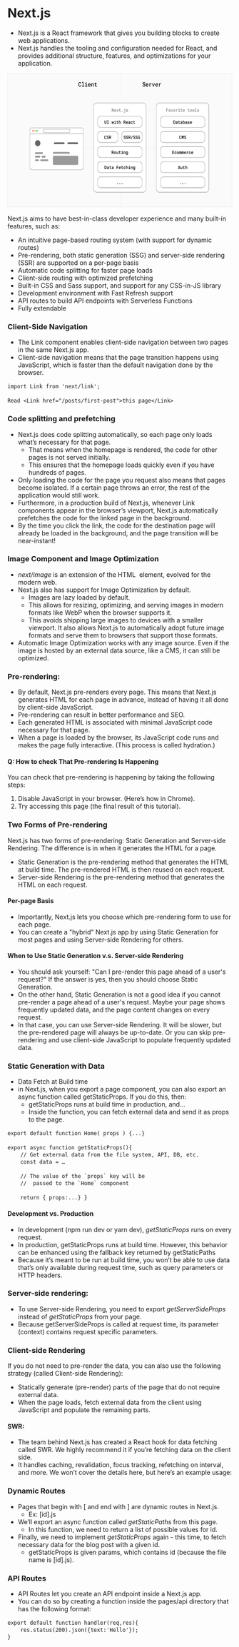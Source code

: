 # Next.js
- Next.js is a React framework that gives you building blocks to create web applications.
- Next.js handles the tooling and configuration needed for React, and provides additional structure, features, and optimizations for your application.

<p align='center'>
    <img src="/.images/nextjs.png" height=300>
</p>

Next.js aims to have best-in-class developer experience and many built-in features, such as:
- An intuitive page-based routing system (with support for dynamic routes)
- Pre-rendering, both static generation (SSG) and server-side rendering (SSR) are supported on a per-page basis
- Automatic code splitting for faster page loads
- Client-side routing with optimized prefetching
- Built-in CSS and Sass support, and support for any CSS-in-JS library
- Development environment with Fast Refresh support
- API routes to build API endpoints with Serverless Functions
- Fully extendable

### Client-Side Navigation
- The Link component enables client-side navigation between two pages in the same Next.js app.
- Client-side navigation means that the page transition happens using JavaScript, which is faster than the default navigation done by the browser.

```
import Link from 'next/link';

Read <Link href="/posts/first-post">this page</Link>
```

### Code splitting and prefetching
- Next.js does code splitting automatically, so each page only loads what’s necessary for that page. 
  - That means when the homepage is rendered, the code for other pages is not served initially.
  - This ensures that the homepage loads quickly even if you have hundreds of pages.
- Only loading the code for the page you request also means that pages become isolated. If a certain page throws an error, the rest of the application would still work.
- Furthermore, in a production build of Next.js, whenever Link components appear in the browser’s viewport, Next.js automatically prefetches the code for the linked page in the background. 
- By the time you click the link, the code for the destination page will already be loaded in the background, and the page transition will be near-instant!

### Image Component and Image Optimization
- <i>next/image</i> is an extension of the HTML <img> element, evolved for the modern web.
- Next.js also has support for Image Optimization by default. 
  - Images are lazy loaded by default. 
  - This allows for resizing, optimizing, and serving images in modern formats like WebP when the browser supports it. 
  - This avoids shipping large images to devices with a smaller viewport. It also allows Next.js to automatically adopt future image formats and serve them to browsers that support those formats.
- Automatic Image Optimization works with any image source. Even if the image is hosted by an external data source, like a CMS, it can still be optimized.

### Pre-rendering:
- By default, Next.js pre-renders every page. This means that Next.js generates HTML for each page in advance, instead of having it all done by client-side JavaScript. 
- Pre-rendering can result in better performance and SEO.
- Each generated HTML is associated with minimal JavaScript code necessary for that page. 
- When a page is loaded by the browser, its JavaScript code runs and makes the page fully interactive. (This process is called hydration.)
	
	
#### Q: How to check That Pre-rendering Is Happening
You can check that pre-rendering is happening by taking the following steps:
1. Disable JavaScript in your browser. (Here’s how in Chrome).
2. Try accessing this page (the final result of this tutorial).
	
	
### Two Forms of Pre-rendering
Next.js has two forms of pre-rendering: Static Generation and Server-side Rendering. The difference is in when it generates the HTML for a page.
- Static Generation is the pre-rendering method that generates the HTML at build time. The pre-rendered HTML is then reused on each request.
- Server-side Rendering is the pre-rendering method that generates the HTML on each request.

#### Per-page Basis
- Importantly, Next.js lets you choose which pre-rendering form to use for each page. 
- You can create a "hybrid" Next.js app by using Static Generation for most pages and using Server-side Rendering for others.

#### When to Use Static Generation v.s. Server-side Rendering
- You should ask yourself: "Can I pre-render this page ahead of a user's request?" If the answer is yes, then you should choose Static Generation.
- On the other hand, Static Generation is not a good idea if you cannot pre-render a page ahead of a user's request. Maybe your page shows frequently updated data, and the page content changes on every request.
- In that case, you can use Server-side Rendering. It will be slower, but the pre-rendered page will always be up-to-date. Or you can skip pre-rendering and use client-side JavaScript to populate frequently updated data.

### Static Generation with Data
- Data Fetch at Build time
- in Next.js, when you export a page component, you can also export an async function called getStaticProps. If you do this, then:
  - getStaticProps runs at build time in production, and…
  - Inside the function, you can fetch external data and send it as props to the page.

```
export default function Home( props ) {...}

export async function getStaticProps(){
	// Get external data from the file system, API, DB, etc.
	const data = …
	
	// The value of the `props` key will be
	//  passed to the `Home` component
	
	return { props:...} }
```	
	
#### Development vs. Production
- In development (npm run dev or yarn dev), <i>getStaticProps</i> runs on every request.
- In production, getStaticProps runs at build time. However, this behavior can be enhanced using the fallback key returned by getStaticPaths
- Because it’s meant to be run at build time, you won’t be able to use data that’s only available during request time, such as query parameters or HTTP headers.


### Server-side rendering:
- To use Server-side Rendering, you need to export <i>getServerSideProps</i> instead of <i>getStaticProps</i> from your page.
- Because getServerSideProps is called at request time, its parameter (context) contains request specific parameters.

### Client-side Rendering
If you do not need to pre-render the data, you can also use the following strategy (called Client-side Rendering):
- Statically generate (pre-render) parts of the page that do not require external data.
- When the page loads, fetch external data from the client using JavaScript and populate the remaining parts.

#### SWR:
- The team behind Next.js has created a React hook for data fetching called SWR. We highly recommend it if you’re fetching data on the client side. 
- It handles caching, revalidation, focus tracking, refetching on interval, and more. We won’t cover the details here, but here’s an example usage:

### Dynamic Routes
- Pages that begin with [ and end with ] are dynamic routes in Next.js.
  - Ex: [id].js
- We’ll export an async function called <i>getStaticPaths</i> from this page. 
  - In this function, we need to return a list of possible values for id.
- Finally, we need to implement <i>getStaticProps</i> again - this time, to fetch necessary data for the blog post with a given id. 
  - getStaticProps is given params, which contains id (because the file name is [id].js).

### API Routes
- API Routes let you create an API endpoint inside a Next.js app. 
- You can do so by creating a function inside the pages/api directory that has the following format:

```
export default function handler(req,res){
    res.status(200).json({text:'Hello'});
}
```
